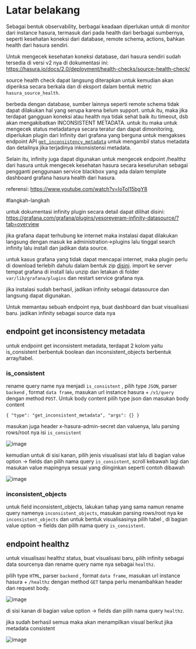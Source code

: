 # Latar belakang

Sebagai bentuk observability, berbagai keadaan diperlukan untuk di monitor dari instance hasura, termasuk dari pada health dari berbagai sumbernya, seperti kesehatan koneksi dari database, remote schema, actions, bahkan health dari hasura sendiri. 

Untuk mengecek kesehatan koneksi database, dari hasura sendiri sudah tersedia di versi v2 nya di dokumentasi ini: https://hasura.io/docs/2.0/deployment/health-checks/source-health-check/

source health check dapat langsung diterapkan untuk kemudian akan diperiksa secara berkala dan di eksport dalam bentuk metric `hasura_source_health`.

berbeda dengan database, sumber lainnya seperti remote schema tidak dapat dilakukan hal yang serupa karena belum support. untuk itu, maka jika terdapat gangguan koneksi atau health nya tidak sehat baik itu timeout, dsb akan mengakibatkan INCONSISTENT METADATA. untuk itu maka untuk mengecek status metadatanya secara teratur dan dapat dimonitoring, diperlukan plugin dari Infinity dari grafana yang berguna untuk mengakses endpoint API [`get_inconsistency_metadata`](https://hasura.io/docs/2.0/api-reference/schema-metadata-api/manage-metadata/#schema-metadata-get-inconsistent-metadata) untuk mengambil status metadata dan detailnya jika terjadinya inkonsistensi metadata.

Selain itu, infinity juga dapat digunakan untuk mengecek endpoint /healthz dari hasura untuk mengecek kesehatan hasura secara keseluruhan sebagai pengganti penggunaan service blackbox yang ada dalam template dashboard grafana hasura health dari hasura.

referensi: https://www.youtube.com/watch?v=IoToI15bgY8

#langkah-langkah

untuk dokumentasi infinity plugin secara detail dapat dilihat disini: https://grafana.com/grafana/plugins/yesoreyeram-infinity-datasource/?tab=overview

jika grafana dapat terhubung ke internet maka instalasi dapat dilakukan langsung dengan masuk ke administration->plugins lalu tinggal search infinity lalu install dan jadikan data source.

untuk kasus grafana yang tidak dapat mencapai internet, maka plugin perlu di download terlebih dahulu dalam bentuk zip [disini](https://grafana.com/grafana/plugins/yesoreyeram-infinity-datasource/?tab=installation). import ke server tempat grafana di install lalu unzip dan letakan di folder `var/lib/grafana/plugins` dan restart service grafana nya.

jika instalasi sudah berhasil, jadikan infinity sebagai datasource dan langsung dapat digunakan.

Untuk memantau sebuah endpoint nya, buat dashboard dan buat visualisasi baru. jadikan infinity sebagai source data nya

## endpoint get inconsistency metadata

untuk endpoint get inconsistent metadata, terdapat 2 kolom yaitu is_consistent berbentuk boolean dan inconsistent_objects berbentuk array/tabel.

### is_consistent

rename query name nya menjadi `is_consistent` , pilih type `JSON`, parser `backend` , format `data frame`, masukan url instance hasura + `/v1/query` dengan method `POST`. Untuk body content pilih type json dan masukan body content 

`{
    "type": "get_inconsistent_metadata",
    "args": {}
}`

masukan juga header x-hasura-admin-secret dan valuenya, lalu parsing rows/root nya isi `is_consistent`

![image](https://github.com/user-attachments/assets/facc419f-a497-4b27-a9a2-05887c4cdbdd)

kemudian untuk di sisi kanan, pilih jenis visualisasi stat lalu di bagian value option -> fields dan pilih nama query `is_consistent`, scroll kebawah lagi dan masukan value mapingnya sesuai yang diinginkan seperti contoh dibawah

![image](https://github.com/user-attachments/assets/d32187ae-a93f-4bbc-9a2a-d23e2c262bf2)

### inconsistent_objects

untuk field inconsistent_objects, lakukan tahap yang sama namun rename query namenya `inconsistent_objects`,  masukan parsing rows/root nya ke `inconsistent_objects` dan untuk bentuk visualisasinya pilih tabel , di bagian value option -> fields dan pilih nama query `is_consistent`.

## endpoint healthz

untuk visualisasi healthz status, buat visualisasi baru, pilih infinity sebagai data sourcenya dan rename query name nya sebagai `healthz`.

pilih type `HTML`, parser `backend` , format `data frame`, masukan url instance hasura + `/healthz` dengan method `GET` tanpa perlu menambahkan header dan request body.

![image](https://github.com/user-attachments/assets/a987e147-a66d-4da7-a279-5730832ef2a6)

di sisi kanan di bagian value option -> fields dan pilih nama query `healthz`.

jika sudah berhasil semua maka akan menampilkan visual berikut jika metadata consistent

![image](https://github.com/user-attachments/assets/b6c8d6c0-e53a-449c-878b-e21c3e09d194)

